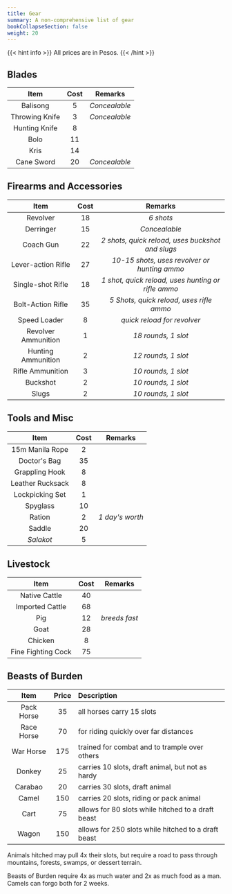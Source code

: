 ```yaml
---
title: Gear
summary: A non-comprehensive list of gear
bookCollapseSection: false
weight: 20
---
```


{{< hint info >}}
All prices are in Pesos.
{{< /hint >}}

## Blades

|      Item      | Cost |    Remarks    |
| :------------: | :--: | :-----------: |
|    Balisong    |  5   | _Concealable_ |
| Throwing Knife |  3   | _Concealable_ |
| Hunting Knife  |  8   |               |
|      Bolo      |  11  |               |
|      Kris      |  14  |               |
|   Cane Sword   |  20  | _Concealable_ |

## Firearms and Accessories

|        Item         | Cost |                      Remarks                       |
| :-----------------: | :--: | :------------------------------------------------: |
|      Revolver       |  18  |                     _6 shots_                      |
|      Derringer      |  15  |                   _Concealable_                    |
|      Coach Gun      |  22  |  _2 shots, quick reload, uses buckshot and slugs_  |
| Lever-action Rifle  |  27  |    _10-15 shots, uses revolver or hunting ammo_    |
|  Single-shot Rifle  |  18  | _1 shot, quick reload, uses hunting or rifle ammo_ |
|  Bolt-Action Rifle  |  35  |      _5 Shots, quick reload, uses rifle ammo_      |
|    Speed Loader     |  8   |            _quick reload for revolver_             |
| Revolver Ammunition |  1   |                _18 rounds, 1 slot_                 |
| Hunting Ammunition  |  2   |                _12 rounds, 1 slot_                 |
|  Rifle Ammunition   |  3   |                _10 rounds, 1 slot_                 |
|      Buckshot       |  2   |                _10 rounds, 1 slot_                 |
|        Slugs        |  2   |                _10 rounds, 1 slot_                 |

## Tools and Misc

|       Item       | Cost |     Remarks     |
| :--------------: | :--: | :-------------: |
| 15m Manila Rope  |  2   |                 |
|   Doctor's Bag   |  35  |                 |
|  Grappling Hook  |  8   |                 |
| Leather Rucksack |  8   |                 |
| Lockpicking Set  |  1   |                 |
|     Spyglass     |  10  |                 |
|      Ration      |  2   | _1 day's worth_ |
|      Saddle      |  20  |                 |
|    _Salakot_     |  5   |                 |

## Livestock

|        Item        | Cost |    Remarks    |
| :----------------: | :--: | :-----------: |
|   Native Cattle    |  40  |               |
|  Imported Cattle   |  68  |               |
|        Pig         |  12  | _breeds fast_ |
|        Goat        |  28  |               |
|      Chicken       |  8   |               |
| Fine Fighting Cock |  75  |               |

## Beasts of Burden

|    Item    | Price | Description                                         |
| :--------: | :---: | :-------------------------------------------------- |
| Pack Horse |  35   | all horses carry 15 slots                           |
| Race Horse |  70   | for riding quickly over far distances               |
| War Horse  |  175  | trained for combat and to trample over others       |
|   Donkey   |  25   | carries 10 slots, draft animal, but not as hardy    |
|  Carabao   |  20   | carries 30 slots, draft animal                      |
|   Camel    |  150  | carries 20 slots, riding or pack animal             |
|    Cart    |  75   | allows for 80 slots while hitched to a draft beast  |
|   Wagon    |  150  | allows for 250 slots while hitched to a draft beast |

Animals hitched may pull 4x their slots, but require a road to pass through mountains, forests, swamps, or dessert terrain.

Beasts of Burden require 4x as much water and 2x as much food as a man. Camels can forgo both for 2 weeks.
